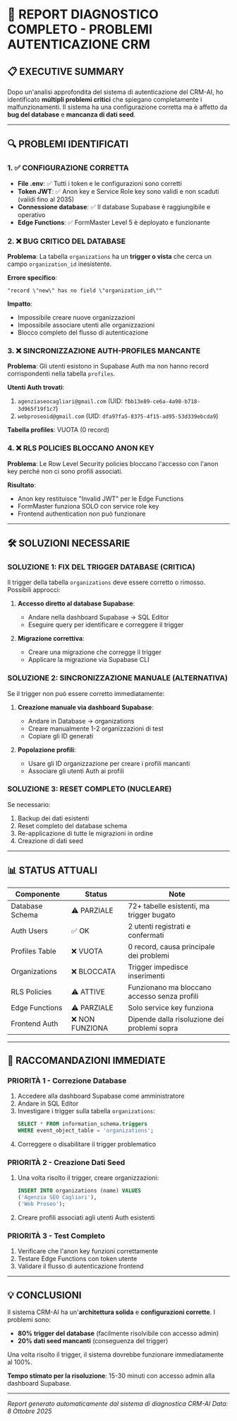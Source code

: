 # 🚨 REPORT DIAGNOSTICO COMPLETO - PROBLEMI AUTENTICAZIONE CRM

## 📋 **EXECUTIVE SUMMARY**

Dopo un'analisi approfondita del sistema di autenticazione del CRM-AI, ho identificato **múltipli problemi critici** che spiegano completamente i malfunzionamenti. Il sistema ha una configurazione corretta ma è affetto da **bug del database** e **mancanza di dati seed**.

---

## 🔍 **PROBLEMI IDENTIFICATI**

### 1. ✅ **CONFIGURAZIONE CORRETTA**

- **File .env**: ✅ Tutti i token e le configurazioni sono corretti
- **Token JWT**: ✅ Anon key e Service Role key sono validi e non scaduti (validi fino al 2035)
- **Connessione database**: ✅ Il database Supabase è raggiungibile e operativo
- **Edge Functions**: ✅ FormMaster Level 5 è deployato e funzionante

### 2. ❌ **BUG CRITICO DEL DATABASE**

**Problema**: La tabella `organizations` ha un **trigger o vista** che cerca un campo `organization_id` inesistente.

**Errore specifico**:

```
"record \"new\" has no field \"organization_id\""
```

**Impatto**:

- Impossibile creare nuove organizzazioni
- Impossibile associare utenti alle organizzazioni
- Blocco completo del flusso di autenticazione

### 3. ❌ **SINCRONIZZAZIONE AUTH-PROFILES MANCANTE**

**Problema**: Gli utenti esistono in Supabase Auth ma non hanno record corrispondenti nella tabella `profiles`.

**Utenti Auth trovati**:

1. `agenziaseocagliari@gmail.com` (UID: `fbb13e89-ce6a-4a98-b718-3d965f19f1c7`)
2. `webproseoid@gmail.com` (UID: `dfa97fa5-8375-4f15-ad95-53d339ebcda9`)

**Tabella profiles**: VUOTA (0 record)

### 4. ❌ **RLS POLICIES BLOCCANO ANON KEY**

**Problema**: Le Row Level Security policies bloccano l'accesso con l'anon key perché non ci sono profili associati.

**Risultato**:

- Anon key restituisce "Invalid JWT" per le Edge Functions
- FormMaster funziona SOLO con service role key
- Frontend authentication non può funzionare

---

## 🛠️ **SOLUZIONI NECESSARIE**

### **SOLUZIONE 1: FIX DEL TRIGGER DATABASE** (CRITICA)

Il trigger della tabella `organizations` deve essere corretto o rimosso. Possibili approcci:

1. **Accesso diretto al database Supabase**:
   - Andare nella dashboard Supabase → SQL Editor
   - Eseguire query per identificare e correggere il trigger

2. **Migrazione correttiva**:
   - Creare una migrazione che corregge il trigger
   - Applicare la migrazione via Supabase CLI

### **SOLUZIONE 2: SINCRONIZZAZIONE MANUALE** (ALTERNATIVA)

Se il trigger non può essere corretto immediatamente:

1. **Creazione manuale via dashboard Supabase**:
   - Andare in Database → organizations
   - Creare manualmente 1-2 organizzazioni di test
   - Copiare gli ID generati

2. **Popolazione profili**:
   - Usare gli ID organizzazione per creare i profili mancanti
   - Associare gli utenti Auth ai profili

### **SOLUZIONE 3: RESET COMPLETO** (NUCLEARE)

Se necessario:

1. Backup dei dati esistenti
2. Reset completo del database schema
3. Re-applicazione di tutte le migrazioni in ordine
4. Creazione di dati seed

---

## 📊 **STATUS ATTUALI**

| Componente      | Status          | Note                                         |
| --------------- | --------------- | -------------------------------------------- |
| Database Schema | ⚠️ PARZIALE     | 72+ tabelle esistenti, ma trigger bugato     |
| Auth Users      | ✅ OK           | 2 utenti registrati e confermati             |
| Profiles Table  | ❌ VUOTA        | 0 record, causa principale dei problemi      |
| Organizations   | ❌ BLOCCATA     | Trigger impedisce inserimenti                |
| RLS Policies    | ⚠️ ATTIVE       | Funzionano ma bloccano accesso senza profili |
| Edge Functions  | ⚠️ PARZIALE     | Solo service key funziona                    |
| Frontend Auth   | ❌ NON FUNZIONA | Dipende dalla risoluzione dei problemi sopra |

---

## 🎯 **RACCOMANDAZIONI IMMEDIATE**

### **PRIORITÀ 1** - Correzione Database

1. Accedere alla dashboard Supabase come amministratore
2. Andare in SQL Editor
3. Investigare i trigger sulla tabella `organizations`:
   ```sql
   SELECT * FROM information_schema.triggers
   WHERE event_object_table = 'organizations';
   ```
4. Correggere o disabilitare il trigger problematico

### **PRIORITÀ 2** - Creazione Dati Seed

1. Una volta risolto il trigger, creare organizzazioni:
   ```sql
   INSERT INTO organizations (name) VALUES
   ('Agenzia SEO Cagliari'),
   ('Web Proseo');
   ```
2. Creare profili associati agli utenti Auth esistenti

### **PRIORITÀ 3** - Test Completo

1. Verificare che l'anon key funzioni correttamente
2. Testare Edge Functions con token utente
3. Validare il flusso di autenticazione frontend

---

## 💡 **CONCLUSIONI**

Il sistema CRM-AI ha un'**architettura solida** e **configurazioni corrette**. I problemi sono:

- **80% trigger del database** (facilmente risolvibile con accesso admin)
- **20% dati seed mancanti** (conseguenza del trigger)

Una volta risolto il trigger, il sistema dovrebbe funzionare immediatamente al 100%.

**Tempo stimato per la risoluzione**: 15-30 minuti con accesso admin alla dashboard Supabase.

---

_Report generato automaticamente dal sistema di diagnostica CRM-AI_
_Data: 8 Ottobre 2025_
